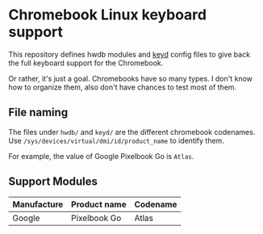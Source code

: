 # Chromebook Linux keyboard support

This repository defines hwdb modules and [keyd](https://github.com/rvaiya/keyd) config files to give back the full keyboard support for the Chromebook.

Or rather, it's just a goal. Chromebooks have so many types. I don't know how to organize them, also don't have chances to test most of them.

## File naming

The files under `hwdb/` and `keyd/` are the different chromebook codenames.\
Use `/sys/devices/virtual/dmi/id/product_name` to identify them.

For example, the value of Google Pixelbook Go is `Atlas`.

## Support Modules

|Manufacture|Product name|Codename|
|--|--|--|
|Google|Pixelbook Go|Atlas|
